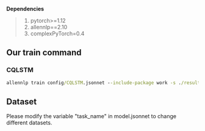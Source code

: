 

**Dependencies**

> 1. pytorch>=1.12
> 2. allennlp==2.10
> 3. complexPyTorch=0.4

## Our train command

### CQLSTM
```cmd
allennlp train config/CQLSTM.jsonnet --include-package work -s ./result/cr_CQLSTM -f
```

## Dataset
Please modify the variable "task_name" in model.jsonnet to change different datasets.
